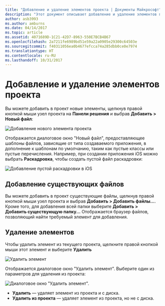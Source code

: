 ```yaml
---
title: "Добавление и удаление элементов проекта | Документы Майкрософт"
description: "Этот документ описывает добавление и удаление элементов проекта в Visual Studio для Mac."
author: asb3993
ms.author: amburns
ms.date: 04/14/2017
ms.topic: article
ms.assetid: 4071689D-1C21-42D7-8963-550E7BCB4B67
ms.openlocfilehash: 2a7211fe6989bd51e59a22a0905e29300c64503e
ms.sourcegitcommit: f40311056ea0b4677efcca74a285dbb0ce0e7974
ms.translationtype: HT
ms.contentlocale: ru-RU
ms.lasthandoff: 10/31/2017
---
```

# <a name="adding-and-removing-project-items"></a>Добавление и удаление элементов проекта

Вы можете добавить в проект новые элементы, щелкнув правой кнопкой мыши узел проекта на **Панели решения** и выбрав **Добавить > Новый файл**:

![Добавление нового элемента проекта](media/add-and-remove-project-items-image1.png)

Отображается диалоговое окно "Новый файл", предоставляющее шаблоны файлов, зависящие от типа создаваемого приложения, в дополнение к шаблонам по умолчанию, таким как пустые классы или пустые перечисления. Например, при создании приложения iOS можно выбрать **Раскадровка**, чтобы создать пустой файл раскадровки:

![Добавление пустой раскадровки в iOS](media/add-and-remove-project-items-image2.png)

## <a name="adding-existing-files"></a>Добавление существующих файлов

Вы можете добавить в проект существующие файлы, щелкнув правой кнопкой мыши узел проекта и выбрав **Добавить > Добавить файлы...**. Кроме того, для добавления всей папки выберите **Добавить > Добавить существующую папку...** Отображается браузер файлов, позволяющий найти требуемый элемент для добавления.


## <a name="removing-items"></a>Удаление элементов

Чтобы удалить элемент из текущего проекта, щелкните правой кнопкой мыши этот элемент и выберите **Удалить**

![Удалить элемент](media/add-and-remove-project-items-image3.png)

Отображается диалоговое окно "Удалить элемент". Выберите один из параметров для удаления из проекта:

![Диалоговое окно "Удалить элемент".](media/add-and-remove-project-items-image4.png)

* **Удалить** — удаляет элемент из проекта и с диска.
* **Удалить из проекта** — удаляет элемент из проекта, но не с диска. 